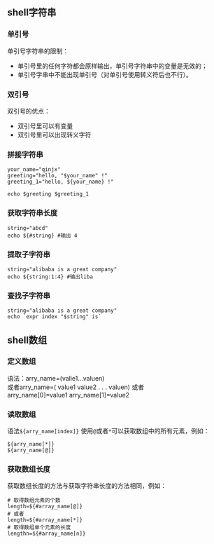 ## shell字符串
### 单引号
单引号字符串的限制：
- 单引号里的任何字符都会原样输出，单引号字符串中的变量是无效的；
- 单引号字串中不能出现单引号（对单引号使用转义符后也不行）。


### 双引号
双引号的优点：
- 双引号里可以有变量
- 双引号里可以出现转义字符


### 拼接字符串
```
your_name="qinjx"
greeting="hello, "$your_name" !"
greeting_1="hello, ${your_name} !"

echo $greeting $greeting_1
```
### 获取字符串长度
```
string="abcd"
echo ${#string} #输出 4
```
### 提取子字符串
```
string="alibaba is a great company"
echo ${string:1:4} #输出liba
```
### 查找子字符串
```
string="alibaba is a great company"
echo `expr index "$string" is`
```

## shell数组
### 定义数组
语法：arry_name=(valie1...valuen)  
或者arry_name=(
value1
value2
.
.
.
valuen)
或者  
arry_name[0]=value1
arry_name[1]=value2
### 读取数组
语法```${arry_name[index]}```
使用`@`或者`*`可以获取数组中的所有元素，例如：
```
${arry_name[*]}
${arry_name[@]}
```
### 获取数组长度
获取数组长度的方法与获取字符串长度的方法相同，例如：
```
# 取得数组元素的个数
length=${#array_name[@]}
# 或者
length=${#array_name[*]}
# 取得数组单个元素的长度
lengthn=${#array_name[n]}
```